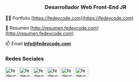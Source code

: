 <h3 align="center">Desarrollador Web Front-End JR</h3>

👨‍💻 Portfolio [https://fedevcode.com](https://fedevcode.com)

📄 Resumen [http://resumen.fedevcode.com](http://resumen.fedevcode.com)

📫 Email **info@fedevcode.com**

<h3 align="left">Redes Sociales</h3>
<p align="left">
<a href="https://fb.com/fedevcode" target="blank"><img align="center" src="https://raw.githubusercontent.com/rahuldkjain/github-profile-readme-generator/master/src/images/icons/Social/facebook.svg" alt="fedevcode" height="30" width="40" /></a>
<a href="https://twitter.com/fedevcode" target="blank"><img align="center" src="https://raw.githubusercontent.com/rahuldkjain/github-profile-readme-generator/master/src/images/icons/Social/twitter.svg" alt="fedevcode" height="30" width="40" /></a>
<a href="https://instagram.com/fedevcode" target="blank"><img align="center" src="https://raw.githubusercontent.com/rahuldkjain/github-profile-readme-generator/master/src/images/icons/Social/instagram.svg" alt="fedevcode" height="30" width="40" /></a>
<a href="https://linkedin.com/in/fedevcode" target="blank"><img align="center" src="https://raw.githubusercontent.com/rahuldkjain/github-profile-readme-generator/master/src/images/icons/Social/linked-in-alt.svg" alt="fedevcode" height="30" width="40" /></a>
<a href="https://dribbble.com/fedevcode" target="blank"><img align="center" src="https://raw.githubusercontent.com/rahuldkjain/github-profile-readme-generator/master/src/images/icons/Social/dribbble.svg" alt="fedevcode" height="30" width="40" /></a>
<a href="https://codepen.io/fedevcode" target="blank"><img align="center" src="https://raw.githubusercontent.com/rahuldkjain/github-profile-readme-generator/master/src/images/icons/Social/codepen.svg" alt="fedevcode" height="30" width="40" /></a>
</p>
